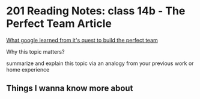 # 201 Reading Notes: class 14b - The Perfect Team Article

[What google learned from it's quest to build the perfect team](https://www.nytimes.com/2016/02/28/magazine/what-google-learned-from-its-quest-to-build-the-perfect-team.html)

Why this topic matters?

summarize and explain this topic via an analogy from your previous work or home experience

## Things I wanna know more about
